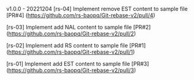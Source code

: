 v1.0.0 - 20221204
[rs-04] Implement remove EST content to sample file
[PR#4] (https://github.com/rs-baopq/Git-rebase-v2/pull/4)

[rs-03] Implement add NAL content to sample file
[PR#2] (https://github.com/rs-baopq/Git-rebase-v2/pull/2)

[rs-02] Implement add RS content to sample file
[PR#1] (https://github.com/rs-baopq/Git-rebase-v2/pull/1)

[rs-01] Implement add EST content to sample file
[PR#3] (https://github.com/rs-baopq/Git-rebase-v2/pull/3)
